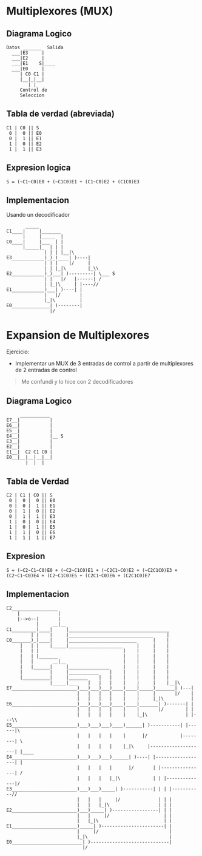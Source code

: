 # Multiplexores (MUX)

## Diagrama Logico

```
Datos _______  Salida
  ___|E3     |
  ___|E2     |
  ___|E1    S|____
  ___|E0     |
     | C0 C1 |
     |__|_|__|
        | |
     Control de
     Seleccion
```

## Tabla de verdad (abreviada)

```
C1 | C0 || S
 0 |  0 || E0
 0 |  1 || E1
 1 |  0 || E2
 1 |  1 || E3
```

## Expresion logica

`S = (~C1~C0)E0 + (~C1C0)E1 + (C1~C0)E2 + (C1C0)E3`

## Implementacion

Usando un decodificador

```
       _____
C1____|     |_______
      |     |_____  |
C0____|     |___  | |
      |_____|_  | | |
              | | | |__|\
E3____________)_)_)____| )----|
              | | |    |/     |
              | | |_|\        |_\\
E2____________)_)___| )---------| \___ S
              | |   |/   |------| /
              | |_|\     | |----//
E1____________)___| )----| |
              |   |/       |
              |_|\         |
E0______________| )--------|
                |/
```

# Expansion de Multiplexores

Ejercicio:
* Implementar un MUX de 3 entradas de control a partir de multiplexores de 2 entradas de control

> Me confundi y lo hice con 2 decodificadores

## Diagrama Logico

```
     ___________
E7__|           |
E6__|           |
E5__|           |
E4__|           |__ S
E3__|           |
E2__|           |
E1__|  C2 C1 C0 |
E0__|__|__|__|__|
       |  |  |
```

## Tabla de Verdad

```
C2 | C1 | C0 || S
 0 |  0 |  0 || E0
 0 |  0 |  1 || E1
 0 |  1 |  0 || E2
 0 |  1 |  1 || E3
 1 |  0 |  0 || E4
 1 |  0 |  1 || E5
 1 |  1 |  0 || E6
 1 |  1 |  1 || E7
```

## Expresion

`S = (~C2~C1~C0)E0 + (~C2~C1C0)E1 + (~C2C1~C0)E2 + (~C2C1C0)E3 + (C2~C1~C0)E4 + (C2~C1C0)E5 + (C2C1~C0)E6 + (C2C1C0)E7`

## Implementacion

```
C2_________________
    |              |
    |-->o--|       |
           |     __|__
C1_________)____|     |_____________________________________
         | |    |     |_______________________________     |
C0_______)_)____|     |_________________________      |    |
     |   | |    |_____|____________________     |     |    |
     |   | |                               |    |     |    |
     |   | |_______                        |    |     |    |
     |   |       __|__                     |    |     |    |
     |   |______|     |_______________     |    |     |    |
     |          |     |___________    |    |    |     |    |
     |__________|     |_______    |   |    |    |     |    |
                |_____|___    |   |   |    |    |     |    |__|\
E7________________________)___)___)___)____)____)_____)_______| )---|
                          |   |   |   |    |    |     |       |/    |
                          |   |   |   |    |    |     |_|\          |
E6________________________)___)___)___)____)____)_______| )-------| |
                          |   |   |   |    |    |       |/        | |
                          |   |   |   |    |    |_|\              | |---\\
E5________________________)___)___)___)____)______| )-----------| |------|\
                          |   |   |   |    |      |/            |--------| \
                          |   |   |   |    |_|\     |--------------------| |____
E4________________________)___)___)___)______| )----| |------------------| |
                          |   |   |   |      |/       | |----------------| /
                          |   |   |   |_|\            | | |--------------|/
E3________________________)___)___)_____| )-----------| | | |-----------//
                          |   |   |     |/              | | |
                          |   |   |_|\                  | | |
E2________________________)___)_____| )-----------------| | |
                          |   |     |/                    | |
                          |   |_|\                        | |
E1________________________)_____| )-----------------------| |
                          |     |/                          |
                          |_|\                              |
E0__________________________| )-----------------------------|
                            |/
```


